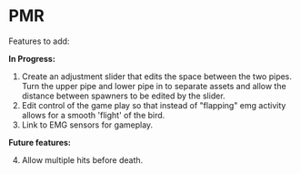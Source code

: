 # PMR
Features to add:

**In Progress:**
1. Create an adjustment slider that edits the space between the two pipes. Turn the upper pipe and lower pipe in to separate assets and allow the distance between spawners to be edited by the slider. 
2. Edit control of the game play so that instead of "flapping" emg activity allows for a smooth 'flight' of the bird.
3. Link to EMG sensors for gameplay. 

**Future features:**

4. Allow multiple hits before death.
